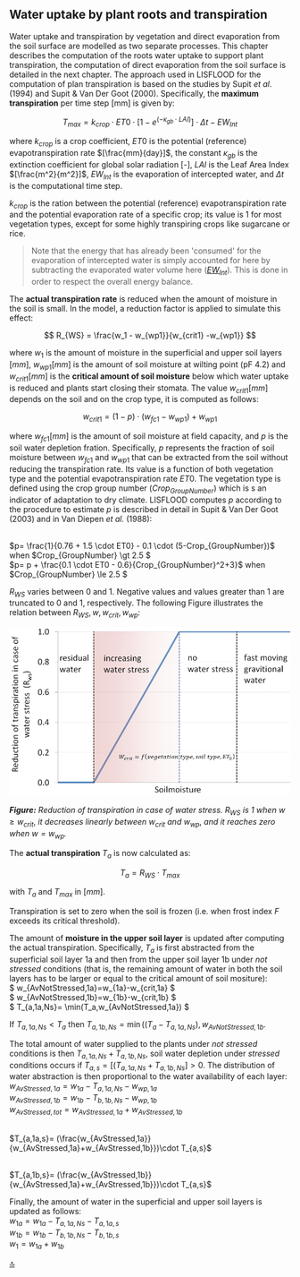 ## Water uptake by plant roots and transpiration

Water uptake and transpiration by vegetation and direct evaporation from the soil surface are modelled as two separate processes. This chapter describes the computation of the roots water uptake to support plant transpiration, the computation of direct evaporation from the soil surface is detailed in the next chapter.
The approach used in LISFLOOD for the computation of plan transpiration is  based on the studies by Supit *et al*. (1994) and Supit & Van Der
Goot (2000). Specifically, the **maximum transpiration** per time step \[mm\] is given by:

$$
T_{max } = k_{crop} \cdot ET0 \cdot [1 - e^{( - \kappa_{gb} \cdot LAI)}] \cdot \Delta t - EW_{Int}
$$


where $k_{crop}$ is a crop coefficient, $ET0$ is the potential (reference) evapotranspiration rate $[\frac{mm}{day}]$, the constant $κ_{gb}$ is the extinction coefficient for global solar radiation \[-\], $LAI$ is the Leaf Area Index $[\frac{m^2}{m^2}]$, $EW_{Int}$ is the evaporation of intercepted water, and $\Delta t$ is the computational time step. 

$k_{crop}$ is the ration between the potential (reference) evapotranspiration rate and the potential evaporation rate of a specific crop; its value is 1 for most vegetation types, except for some highly transpiring crops like sugarcane or rice. 

> Note that the energy that has already been 'consumed' for the evaporation of intercepted water is simply accounted for here by subtracting the evaporated water volume here ([$EW_{Int}$](https://ec-jrc.github.io/lisflood-model/2_03_stdLISFLOOD_evaporation-intercepted-water/)). This is done in order to respect the overall energy balance. 


The **actual transpiration rate** is reduced when the amount of moisture in the soil is small. In the model, a reduction factor is applied to simulate this effect:

$$
R_{WS} = \frac{w_1 - w_{wp1}}{w_{crit1} -w_{wp1}}
$$

where $w_1$ is the amount of moisture in the superficial and upper soil layers $[mm]$, $w_{wp1} [mm]$ is the amount of soil moisture at wilting point (pF 4.2) and $w_{crit1} [mm]$ is the **critical amount of soil moisture** below which water uptake is reduced and plants start closing their stomata. The value $w_{crit1} [mm]$ depends on the soil and on the crop type, it is computed as follows:

$$
w_{crit1} = (1 - p) \cdot (w_{fc1} - w_{wp1}) + w_{wp1}
$$

where $w_{fc1} [mm]$ is the amount of soil moisture at field capacity, and $p$ is the soil water depletion fration. Specifically, $p$ represents the fraction of soil moisture between $w_{fc1}$ and $w_{wp1}$ that can be extracted from the soil without reducing the transpiration rate. Its value is a function of both vegetation type and the potential evapotranspiration rate $ET0$. The vegetation type is defined using the crop group number ($Crop_{GroupNumber}$) which is s an indicator of adaptation to dry climate. LISFLOOD computes $p$ according to the procedure to estimate $p$ is described in detail in Supit & Van Der Goot (2003) and in Van Diepen *et al.* (1988):

<br>$p= \frac{1}{0.76 + 1.5 \cdot ET0} - 0.1 \cdot (5-Crop_{GroupNumber})$ when $Crop_{GroupNumber} \gt 2.5 $
<br>$p= p + \frac{0.1 \cdot  ET0 - 0.6}{Crop_{GroupNumber}^2+3}$ when $Crop_{GroupNumber} \le 2.5 $


$R_{WS}$ varies between 0 and 1. Negative values and values greater than 1 are truncated to 0 and 1, respectively. The following Figure illustrates the relation between $R_{WS}, w, w_{crit}, w_{wp}$:

![Reduction of transpiration in case of water stress](../media/image26.png)

***Figure:*** *Reduction of transpiration in case of water stress.* $R_{WS}$ *is 1 when* $w \ge w_{crit}$, *it decreases linearly between* $w_{crit}$ *and* $w_{wp}$, *and it reaches zero when $w=w_{wp}$.*


The **actual transpiration** $T_a$ is now calculated as:

$$
T_a = R_{WS} \cdot T_{max }
$$

with $T_a$ and $T_{max}$ in $[mm]$.

Transpiration is set to zero when the soil is frozen (i.e. when frost index *F* exceeds its critical threshold). 

The amount of **moisture in the upper soil layer** is updated after computing the actual transpiration. Specifically, $T_a$ is first abstracted from the superficial soil layer 1a and then from the upper soil layer 1b under *not stressed* conditions (that is, the remaining amount of water in both the soil layers has to be larger or equal to the critical amount of soil mositure):
<br>$ w_{AvNotStressed,1a}=w_{1a}-w_{crit,1a} $
<br>$ w_{AvNotStressed,1b}=w_{1b}-w_{crit,1b} $
<br>$ T_{a,1a,Ns}= \min(T_a,w_{AvNotStressed,1a}) $

If $T_{a,1a,Ns} \lt T_a$ then $T_{a,1b,Ns}= \min((T_a-T_{a,1a,Ns}),w_{AvNotStressed,1b}$.

The total amount of water supplied to the plants under *not stressed* conditions is then  $T_{a,1a,Ns} + T_{a,1b,Ns}$,  soil water depletion under *stressed* conditions occurs if $T_{a,s}=[(T_{a,1a,Ns} + T_{a,1b,Ns}] \gt 0$. The distribution of water abstraction is then proportional to the water availability of each layer:
<br>$w_{AvStressed,1a}=w_{1a}-T_{a,1a,Ns}-w_{wp,1a}$
<br>$w_{AvStressed,1b}=w_{1b}-T_{b,1b,Ns}-w_{wp,1b}$
<br>$w_{AvStressed,tot}=w_{AvStressed,1a}+w_{AvStressed,1b}$

<br>$T_{a,1a,s}= (\frac{w_{AvStressed,1a}}{w_{AvStressed,1a}+w_{AvStressed,1b}})\cdot T_{a,s}$

<br>$T_{a,1b,s}= (\frac{w_{AvStressed,1b}}{w_{AvStressed,1a}+w_{AvStressed,1b}})\cdot T_{a,s}$



Finally, the amount of water in the superficial and upper soil layers is updated as follows:
<br>$w_{1a} = w_{1a} - T_{a,1a,Ns} -T_{a,1a,s}$
<br>$w_{1b} = w_{1b} - T_{b,1b,Ns} -T_{b,1b,s}$
<br>$w_1 = w_{1a}  + w_{1b}$




[🔝](#top)
